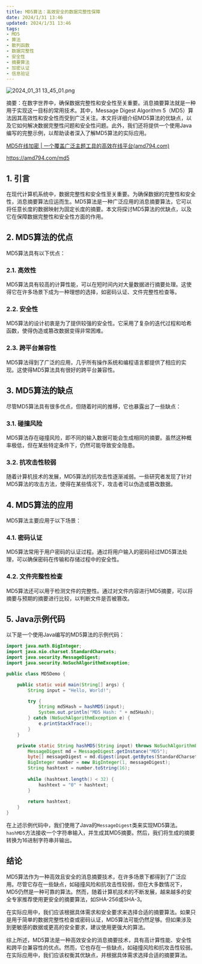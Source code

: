 ```yaml
---
title: MD5算法：高效安全的数据完整性保障
date: 2024/1/31 13:46
updated: 2024/1/31 13:46
tags:
- MD5
- 算法
- 散列函数
- 数据完整性
- 安全性
- 摘要算法
- 加密认证
- 信息验证
---
```


<img src="https://static.amd794.com/blog/images/2024_01_31%2013_45_01.png@blog" alt="2024_01_31 13_45_01.png" title="2024_01_31 13_45_01.png">

摘要：在数字世界中，确保数据完整性和安全性至关重要。消息摘要算法就是一种用于实现这一目标的常用技术。其中，Message Digest Algorithm 5（MD5）算法因其高效性和安全性而受到广泛关注。本文将详细介绍MD5算法的优缺点，以及它如何解决数据完整性问题和安全性问题。此外，我们还将提供一个使用Java编写的完整示例，以帮助读者深入了解MD5算法的实际应用。

[MD5在线加密 | 一个覆盖广泛主题工具的高效在线平台(amd794.com)](https://amd794.com/md5)

https://amd794.com/md5


## 1. 引言

在现代计算机系统中，数据完整性和安全性至关重要。为确保数据的完整性和安全性，消息摘要算法应运而生。MD5算法是一种广泛应用的消息摘要算法，它可以将任意长度的数据映射为固定长度的摘要。本文将探讨MD5算法的优缺点，以及它在保障数据完整性和安全性方面的作用。

## 2. MD5算法的优点

MD5算法具有以下优点：

### 2.1. 高效性

MD5算法具有较高的计算性能，可以在短时间内对大量数据进行摘要处理。这使得它在许多场景下成为一种理想的选择，如密码认证、文件完整性检查等。

### 2.2. 安全性

MD5算法的设计初衷是为了提供较强的安全性。它采用了复杂的迭代过程和哈希函数，使得伪造或篡改数据变得非常困难。

### 2.3. 跨平台兼容性

MD5算法得到了广泛的应用，几乎所有操作系统和编程语言都提供了相应的实现。这使得MD5算法具有很好的跨平台兼容性。

## 3. MD5算法的缺点

尽管MD5算法具有很多优点，但随着时间的推移，它也暴露出了一些缺点：

### 3.1. 碰撞风险

MD5算法存在碰撞风险，即不同的输入数据可能会生成相同的摘要。虽然这种概率极低，但在某些特定条件下，仍然可能导致安全隐患。

### 3.2. 抗攻击性较弱

随着计算机技术的发展，MD5算法的抗攻击性逐渐减弱。一些研究者发现了针对MD5算法的攻击方法，使得在某些情况下，攻击者可以伪造或篡改数据。

## 4. MD5算法的应用

MD5算法主要应用于以下场景：

### 4.1. 密码认证

MD5算法常用于用户密码的认证过程。通过将用户输入的密码经过MD5算法处理，可以确保密码在传输和存储过程中的安全性。

### 4.2. 文件完整性检查

MD5算法还可以用于检测文件的完整性。通过对文件内容进行MD5摘要，可以将摘要与预期的摘要进行比较，以判断文件是否被篡改。

## 5. Java示例代码

以下是一个使用Java编写的MD5算法的示例代码：

```java
import java.math.BigInteger;
import java.nio.charset.StandardCharsets;
import java.security.MessageDigest;
import java.security.NoSuchAlgorithmException;

public class MD5Demo {

    public static void main(String[] args) {
        String input = "Hello, World!";

        try {
            String md5Hash = hashMD5(input);
            System.out.println("MD5 Hash: " + md5Hash);
        } catch (NoSuchAlgorithmException e) {
            e.printStackTrace();
        }
    }

    private static String hashMD5(String input) throws NoSuchAlgorithmException {
        MessageDigest md = MessageDigest.getInstance("MD5");
        byte[] messageDigest = md.digest(input.getBytes(StandardCharsets.UTF_8));
        BigInteger number = new BigInteger(1, messageDigest);
        String hashtext = number.toString(16);
        
        while (hashtext.length() < 32) {
            hashtext = "0" + hashtext;
        }
        
        return hashtext;
    }
}
```

在上述示例代码中，我们使用了Java的`MessageDigest`类来实现MD5算法。`hashMD5`方法接收一个字符串输入，并生成其MD5摘要。然后，我们将生成的摘要转换为16进制字符串并输出。

## 结论

MD5算法作为一种高效且安全的消息摘要技术，在许多场景下都得到了广泛应用。尽管它存在一些缺点，如碰撞风险和抗攻击性较弱，但在大多数情况下，MD5仍然是一种可靠的算法。然而，随着计算机技术的不断发展，越来越多的安全专家推荐使用更安全的摘要算法，如SHA-256或SHA-3。

在实际应用中，我们应该根据具体需求和安全要求来选择合适的摘要算法。如果只是用于简单的数据完整性检查或密码认证，MD5算法可能仍然足够。但如果涉及到更敏感的数据或更高的安全要求，建议使用更强大的算法。

综上所述，MD5算法是一种高效安全的消息摘要技术，具有高计算性能、安全性和跨平台兼容性的优点。然而，它也存在一些缺点，如碰撞风险和抗攻击性较弱。在实际应用中，我们应该权衡其优缺点，并根据具体需求选择合适的摘要算法。
